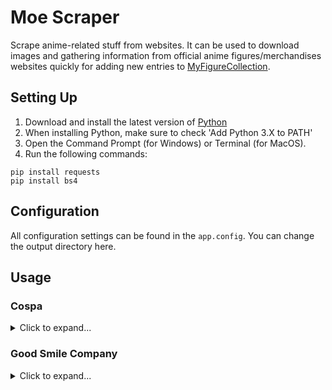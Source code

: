 # Moe Scraper
Scrape anime-related stuff from websites. It can be used to download images and gathering information from official anime figures/merchandises websites quickly for adding new entries to [MyFigureCollection](http://myfigurecollection.net/).
## Setting Up
1. Download and install the latest version of [Python](https://www.python.org/downloads/)
2. When installing Python, make sure to check 'Add Python 3.X to PATH'
3. Open the Command Prompt (for Windows) or Terminal (for MacOS).
4. Run the following commands:
```
pip install requests
pip install bs4
```
## Configuration
All configuration settings can be found in the `app.config`. You can change the output directory here.

## Usage
### Cospa
<details>
<summary>Click to expand...</summary>
<br/>

[Cospa](http://cospa.co.jp/) is a Japanese company that specializes in anime merchandises, focusing on apparels (e.g. T-shirt, bags), linens products (e.g. towels, dakimakura) and occasionally wall scrolls, accessories, key chains, smartphone covers, mugs etc.

Cospa has several domains, but the code works for all domains. The domains are:
* http://cospa.co.jp/
* http://nijigencospa.com/
* http://cospatio.com/
* http://trantrip.com/
* http://www.cospa.com/videsta/

The item ID can be obtained from the URL of the product page. For example, `100719` in `http://cospa.co.jp/detail/id/00000100719`.

#### function cospa_get_item -> dictionary
The `cospa_get_item` function scrapes the product page with the given Item ID and returns a dictonary. It accepts one argument:
* `item_id` - Item ID of the product as a string or integer

The function returns a dictionary:

| Key | Type | Description |
| --- | --- | --- |
| id | string | Item ID |
| name | string | Item name |
| website | string | Item Page URL |
| jan | string | JAN (Japanese Article Number) |
| price | integer | Item price in Japanese yen |
| image_urls | list | Item image URLs |
| sales_info | list | Item information related to sales (e.g. release dates, event information) |
| comments | list | Item comments and description |
| sizes | list | Item sizes information (e.g. S/M/L/XL sizes for T-shirts) |

```buildoutcfg
import moe_scraper
moe_scraper.cospa_get_item(100719)
# Get information of item with ID 100719.
```

#### function cospa_get_items -> list(dictionary)
The `cospa_get_items` function is similar to `cospa_get_item` function, but accepts an array of Item IDs instead of just one and returns a list of dictionary.
* `item_ids` - Array of ItemIDs (can be array of string or integer)

```buildoutcfg
import moe_scraper
moe_scraper.cospa_get_items([100719, 101021, 100407, 100408, 100409])
# Get information of items with ID 100719, 101021, 100407, 100408, 100409
```

#### function cospa_get_items_expr -> list(dictionary)
The `cospa_get_items_expr` function has the same logic as `cospa_get_items` function but accepts the expression `expr`.

```buildoutcfg
import moe_scraper
moe_scraper.cospa_get_items_expr('100719,101021,100407-100409')
# Get information of items with ID 100719, 101021, 100407, 100408, 100409
```

#### function cospa_download_images
The `cospa_download_images` function accepts two arguments:
* `item_ids` - Array of ItemIDs (can be array of string or integer)
* `save_jan_code` - (Optional) False by default, the name of the image being saved will be the ItemID. If set to be True, the JAN code of the item will used as the name of the image saved.

The output will be saved in the directory that is specified at `COSPA_OUTPUT_IMAGE_FOLDER` in `app.config`.

```buildoutcfg
import moe_scraper
moe_scraper.cospa_download_images([100719, 101021, 100407, 100408, 100409], True)
# Download images of products of item ID 100719, 101021, 100407, 100408 and 100409
```

#### function cospa_download_images_expr
The `cospa_download_images_expr` function has the same logic, but expression `expr` is used instead of array of Item IDs:
```buildoutcfg
import moe_scraper
moe_scraper.cospa_download_images_expr('100719,101021,100407-100409', True)
# Download images of products of item ID 100719, 101021, 100407, 100408 and 100409
```
</details>

### Good Smile Company
<details>
<summary>Click to expand...</summary>
<br/>

[Good Smile Company](https://www.goodsmile.info) is a Japanese company specializing in anime figures and nendoroids. It also sell goods as well. It has a [English website](https://www.goodsmile.info/en/).

The Item ID can be found in the product page URL. For example, `9900` in `https://www.goodsmile.info/en/product/9900/POP+UP+PARADE+Senku+Ishigami.html`.

#### function goodsmile_get_item -> dictionary
The `goodsmile_get_item` function scrapes the product page with the given Item ID and returns a dictonary. It accepts one argument:
* `item_id` - Item ID of the product as a string or integer
* `is_english` - (Optional) False by default. Retrieves item information from the English website if set as True, otherwise retrieves from Japanese website. Note: Japanese website may contain more items than English ones.

The function returns a dictionary:

| Key | Type | Description |
| --- | --- | --- |
| id | string | Item ID |
| name | string | Item name |
| series | string | Item series (e.g. anime) |
| manufacturer | string | Item manufacturer |
| category | string | Item category |
| price | string | Item price in Japanese yen |
| release_date | string | Item release date |
| specifications | string | Item specifications |
| sculptor | string | Item sculptor (for figures) |
| website | string | Item Page URL |
| announcement_date | string | Item announcement date (for some goods) |
| description | list | Item descriptions |
| image_urls | list | Item image URLs |
| sizes | list | Item sizes information (e.g. S/M/L size) |
| other_info | dictionary | Other product information that is found on the website but not recognized by the scraper will be listed here as a dictionary |
| related_items | list(dictionary) | Related items to the item will be listed here as list of dictionary. Each dictonary has the item ID `id` and name `name`. |

```buildoutcfg
import moe_scraper
moe_scraper.goodsmile_get_item(9900)
# Get information of item with ID 9900.
```

#### function goodsmile_get_items -> list(dictionary)
The `goodsmile_get_items` function is similar to `goodsmile_get_item` function, but accepts an array of Item IDs instead of just one and returns a list of dictionary.
* `item_ids` - Array of ItemIDs (can be array of string or integer)

```buildoutcfg
import moe_scraper
moe_scraper.goodsmile_get_items([9893, 9894, 9895, 9900])
# Get information of items with ID 9893, 9894, 9895, 9900
```

#### function goodsmile_get_items_expr -> list(dictionary)
The `goodsmile_get_items_expr` function has the same logic as `goodsmile_get_items` function but accepts the expression `expr`.

```buildoutcfg
import moe_scraper
moe_scraper.goodsmile_get_items_expr('9893-9895,9900')
# Get information of items with ID 9893, 9894, 9895, 9900
```

#### function goodsmile_download_images
The `goodsmile_download_images` function accepts one argument:
* `item_ids` - Array of ItemIDs (can be array of string or integer)

The output will be saved in the directory that is specified at `GOODSMILE_OUTPUT_IMAGE_FOLDER` in `app.config`.

```buildoutcfg
import moe_scraper
moe_scraper.goodsmile_download_images([9893, 9894, 9895, 9900])
# Download images of products of item ID 9893, 9894, 9895, 9900
```

#### function goodsmile_download_images_expr
The `goodsmile_download_images_expr` function has the same logic, but expression `expr` is used instead of array of Item IDs:
```buildoutcfg
import moe_scraper
moe_scraper.goodsmile_download_images_expr('9893-9895,9900')
# Download images of products of item ID 9893, 9894, 9895, 9900
```

#### function goodsmile_download_images_front_page
The `goodsmile_download_images_front_page` function downloads all the items under 'Latest Figure Releases' or 'Latest Merch' on the front page of the website. The function accepts two optional arguments:
* `is_figure` - (Optional) True by default. Specify `True` to download only figures. Specify `False` to download only merchandises.
* `is_english` - (Optional) False by default. Specify `True` to download based on the English website's front page. Specify `False` for the Japanese website.

The output will be saved in the directory that is specified at `GOODSMILE_OUTPUT_IMAGE_FOLDER` in `app.config`.

```buildoutcfg
import moe_scraper

# Download images of figures on the English website's front page
moe_scraper.goodsmile_download_images_front_page(is_figure=True, is_english=True)

# Download images of merchandises on the Japanese website's front page
moe_scraper.goodsmile_download_images_front_page(is_figure=False, is_english=False)
```
</details>
